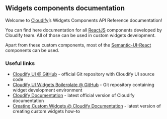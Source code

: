 ## Widgets components documentation
Welcome to [Cloudify](http://cloudify.co)’s Widgets Components API Reference documentation!

You can find here documentation for all [ReactJS](https://reactjs.org/) components developed by Cloudify team. All of those can be used in custom widgets development.

Apart from these custom components, most of the [Semantic-UI-React](http://react.semantic-ui.com/) components can be used.

### Useful links
- [Cloudify UI @ GitHub](https://github.com/cloudify-cosmo/cloudify-stage) - official Git repository with Cloudify UI source code
- [Cloudify UI Widgets Boilerplate @ GitHub](https://github.com/cloudify-cosmo/Cloudify-UI-Widget-boilerplate) - Git repository containing widget development environment  
- [Cloudify Documentation](http://docs.cloudify.co) - latest official version of Cloudify documentation
- [Creating Custom Widgets @ Cloudify Documentation](http://docs.cloudify.co/latest/manager_webui/custom-widgets) - latest version of creating custom widgets how-to